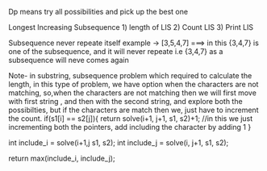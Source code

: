 Dp means try all possibilities and pick up the best one


Longest Increasing Subsequence
    1) length of LIS
    2) Count LIS
    3) Print LIS


Subsequence never repeate itself
example -> [3,5,4,7] ===> in this {3,4,7} is one of the subsequence, and it will never repeate i.e {3,4,7} as a subsequence will neve comes again

Note- in substring, subsequence problem which required to calculate the length,
 in this type of problem, we have option when the characters are not matching,
 so,when the characters are not matching then we will first move with first string , and then with the second string, and explore both the possibilties, but if the characters are match then we, just have to increment the count.
 if(s1[i] == s2[j]){
    return solve(i+1, j+1, s1, s2)+1;  //in this we just incrementing both the pointers, add including the character by adding 1
 }

 int include_i = solve(i+1,j s1, s2);
 int include_j = solve(i, j+1, s1, s2);

 return max(include_i, include_j);